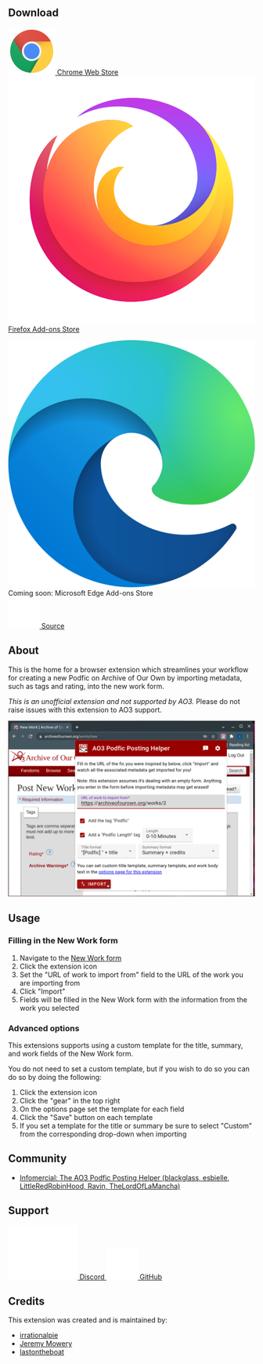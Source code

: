## Download

<a href="https://chrome.google.com/webstore/detail/ao3-podfic-posting-helper/liceoplaldpcfdkndimfppgdcbophgma?utm_source=github&utm_medium=web&utm_campaign=github_pages"
    target="_blank" rel="noopener" class="button">
    <img alt="" role="presentation" src="/assets/img/chrome-logo.svg" class="logo">
    Chrome Web Store
</a>
<a href="https://addons.mozilla.org/en-US/firefox/addon/ao3-podfic-posting-helper/" target="_blank" rel="noopener"
    class="button">
    <img alt="" role="presentation" src="/assets/img/firefox-logo.svg" class="logo">
    Firefox Add-ons Store
</a>
<div>
<div class="button">
    <img alt="" role="presentation" src="/assets/img/edge-logo.svg" class="logo">
    Coming soon: Microsoft Edge Add-ons Store
</div>
</div>
<a href="{{ site.github.zip_url }}" target="_blank" rel="noopener" class="button">
    <img alt="" role="presentation" src="/assets/img/github-logo.png" class="logo"> Source
</a>

## About

This is the home for a browser extension which streamlines your workflow for creating a new Podfic
on Archive of Our Own by importing metadata, such as tags and rating, into the new work form.

_This is an unofficial extension and not supported by AO3._ Please do not raise issues with this
extension to AO3 support.

![Extension demo](https://raw.githubusercontent.com/LazyCats-dev/ao3-podfic-posting-helper/main/images/pop-up-screen-shot.png)

## Usage

### Filling in the New Work form

1. Navigate to the [New Work form](https://archiveofourown.org/works/new)
2. Click the extension icon
3. Set the "URL of work to import from" field to the URL of the work you are importing from
4. Click "Import"
5. Fields will be filled in the New Work form with the information from the work you selected

### Advanced options

This extensions supports using a custom template for the title, summary, and work fields of the New Work form.

You do not need to set a custom template, but if you wish to do so you can do so by doing the following:

1. Click the extension icon
2. Click the "gear" in the top right
3. On the options page set the template for each field
4. Click the "Save" button on each template
5. If you set a template for the title or summary be sure to select "Custom" from the corresponding drop-down when importing

## Community

* [Infomercial: The AO3 Podfic Posting Helper (blackglass, esbielle, LittleRedRobinHood, Ravin, TheLordOfLaMancha)](https://archiveofourown.org/works/44137485)

## Support

<a href="https://discord.gg/rhynWjrCw2"
    target="_blank" rel="noopener" class="button">
    <img alt="" role="presentation" src="/assets/img/discord-logo.svg" class="logo">
    Discord
</a>
<a href="https://github.com/LazyCats-dev/ao3-podfic-posting-helper/issues/new" target="_blank" rel="noopener"
    class="button">
    <img alt="" role="presentation" src="/assets/img/github-logo.png" class="logo">
    GitHub
</a>

## Credits

This extension was created and is maintained by:

* [irrationalpie](https://archiveofourown.org/users/irrationalpie/pseuds/irrationalpie)
* [Jeremy Mowery](https://mowery.dev)
* [lastontheboat](https://archiveofourown.org/users/lastontheboat)
